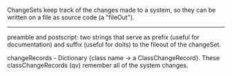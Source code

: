 ChangeSets keep track of the changes made to a system, so they can be written on a file as source code (a "fileOut"). ---preamble and postscript:  two strings that serve as prefix (useful for documentation) and suffix (useful for doits) to the fileout of the changeSet.changeRecords -  Dictionary {class name -> a ClassChangeRecord}.These classChangeRecords (qv) remember all of the system changes.